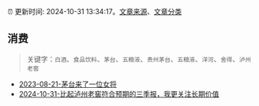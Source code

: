 :alarm_clock: 更新时间: 2024-10-31 13:34:17。[文章来源](/README.md)、[文章分类](/TAGS.md)

## 消费


> 关键字：`白酒`、`食品饮料`、`茅台`、`五粮液`、`贵州茅台`、`五粮液`、`洋河`、`舍得`、`泸州老窖`



- [2023-08-21-茅台来了一位女将](https://www.aicaijing.com.cn/article/18587) 
- [2024-10-31-比起泸州老窖符合预期的三季报，我更关注长期价值](https://xueqiu.com/7318086163/310554998) 

